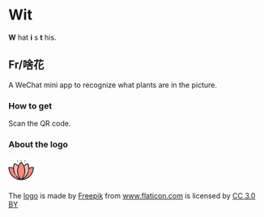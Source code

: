 # Wit

**W** hat **i** s **t** his.

## Fr/啥花

A WeChat mini app to recognize what plants are in the picture.

### How to get

Scan the QR code.

### About the logo

<img src="./assets/wx-mp_fr_512x512.png" width="50" height="50" /><div>The <a href="https://www.flaticon.com/free-icon/lotus_129362" title="Lotus">logo</a> is made by <a href="http://www.freepik.com" title="Freepik">Freepik</a> from <a href="https://www.flaticon.com/" title="Flaticon">www.flaticon.com</a> is licensed by <a href="http://creativecommons.org/licenses/by/3.0/" title="Creative Commons BY 3.0" target="_blank">CC 3.0 BY</a></div>
